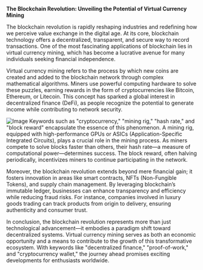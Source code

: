 **The Blockchain Revolution: Unveiling the Potential of Virtual Currency Mining**

The blockchain revolution is rapidly reshaping industries and redefining how we perceive value exchange in the digital age. At its core, blockchain technology offers a decentralized, transparent, and secure way to record transactions. One of the most fascinating applications of blockchain lies in virtual currency mining, which has become a lucrative avenue for many individuals seeking financial independence.

Virtual currency mining refers to the process by which new coins are created and added to the blockchain network through complex mathematical algorithms. Miners use powerful computing hardware to solve these puzzles, earning rewards in the form of cryptocurrencies like Bitcoin, Ethereum, or Litecoin. This concept has sparked a global interest in decentralized finance (DeFi), as people recognize the potential to generate income while contributing to network security.


![Image](https://github.com/user-attachments/assets/31692037-0104-4703-abd1-696b6a7dd41b)
Keywords such as "cryptocurrency," "mining rig," "hash rate," and "block reward" encapsulate the essence of this phenomenon. A mining rig, equipped with high-performance GPUs or ASICs (Application-Specific Integrated Circuits), plays a crucial role in the mining process. As miners compete to solve blocks faster than others, their hash rate—a measure of computational power—determines success. The block reward, often halving periodically, incentivizes miners to continue participating in the network.

Moreover, the blockchain revolution extends beyond mere financial gain; it fosters innovation in areas like smart contracts, NFTs (Non-Fungible Tokens), and supply chain management. By leveraging blockchain’s immutable ledger, businesses can enhance transparency and efficiency while reducing fraud risks. For instance, companies involved in luxury goods trading can track products from origin to delivery, ensuring authenticity and consumer trust.

In conclusion, the blockchain revolution represents more than just technological advancement—it embodies a paradigm shift toward decentralized systems. Virtual currency mining serves as both an economic opportunity and a means to contribute to the growth of this transformative ecosystem. With keywords like "decentralized finance," "proof-of-work," and "cryptocurrency wallet," the journey ahead promises exciting developments for enthusiasts worldwide.